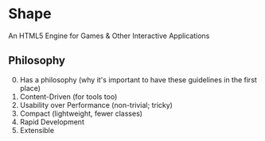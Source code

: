 Shape
=====

An HTML5 Engine for Games &amp; Other Interactive Applications 

## Philosophy 
0. Has a philosophy (why it's important to have these guidelines in the first place)
1. Content-Driven (for tools too)
2. Usability over Performance (non-trivial; tricky)
3. Compact (lightweight, fewer classes)
4. Rapid Development
5. Extensible